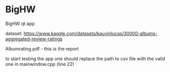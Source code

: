 # BigHW
BigHW qt app 


dataset: https://www.kaggle.com/datasets/kauvinlucas/30000-albums-aggregated-review-ratings

Albumrating.pdf - this is the report


to start testing the app one should replace the path to csv file with the valid one in mainwindow.cpp (line 22)
